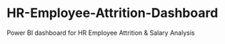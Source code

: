 # HR-Employee-Attrition-Dashboard
Power BI dashboard for HR Employee Attrition &amp; Salary Analysis
